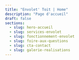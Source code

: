 ```yaml
---
title: "Envolet' Toit | Home"
description: "Page d'accueil"
draft: false
sections:
  - slug: hero-accueil
  - slug: services-envolet
  - slug: fonctionnement-envolet
  - slug: foire-aux-questions
  - slug: cta-contact
  - slug: galerie-realisations
---
```

